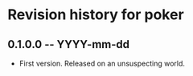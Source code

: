 # Revision history for poker

## 0.1.0.0 -- YYYY-mm-dd

* First version. Released on an unsuspecting world.
